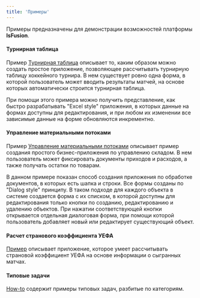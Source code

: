 ```yaml
---
title: 'Примеры'
---
```


Примеры предназначены для демонстрации возможностей платформы **lsFusion**.

#### Турнирная таблица

Пример [Турнирная таблица](Турнирная_таблица.md) описывает то, каким образом можно создать простое приложение, позволяющее рассчитывать турнирную таблицу хоккейного турнира. В нем существует ровно одна форма, в которой пользователь может вводить результаты матчей, на основе которых автоматически строится турнирная таблица.

При помощи этого примера можно получить представление, как быстро разрабатывать "Excel style" приложения, в которых данные на формах доступны для редактирования, и при любом их изменении все зависимые данные на форме обновляются инкрементно.

#### Управление материальными потоками

Пример [Управление материальными потоками](Управление_материальными_потоками.md) описывает пример создания простого бизнес-приложения по управлению складом. В нем пользователь может фиксировать документы приходов и расходов, а также получать остатки по товарам.

В данном примере показан способ создания приложения по обработке документов, в которых есть шапка и строки. Все формы созданы по "Dialog style" принципу. В таком подходе для каждого объекта в системе создается форма с их списком, в которой доступны для редактирования только кнопки по созданию, редактированию и удалению объектов. При нажатии соответствующей кнопки открывается отдельная диалоговая форма, при помощи которой пользователь добавляет новый или редактирует существующий объект.

#### Расчет странового коэффициента УЕФА

[Пример](https://habr.com/ru/company/lsfusion/blog/467279/) описывает приложение, которое умеет рассчитывать страновой коэффициент УЕФА на основе информации о сыгранных матчах.

#### Типовые задачи

[How-to](How-to.md) содержит примеры типовых задач, разбитые по категориям.
